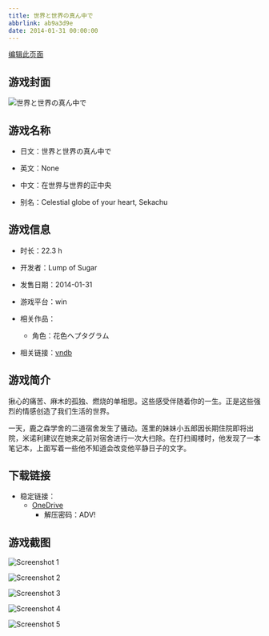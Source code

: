 ```yaml
---
title: 世界と世界の真ん中で
abbrlink: ab9a3d9e
date: 2014-01-31 00:00:00
---
```

[编辑此页面](https://github.com/ACG-3/ADV3-source/blob/main/source/_posts/games/%E4%B8%96%E7%95%8C%E3%81%A8%E4%B8%96%E7%95%8C%E3%81%AE%E7%9C%9F%E3%82%93%E4%B8%AD%E3%81%A7.md)

## 游戏封面

![世界と世界の真ん中で](https://pan.timero.xyz/onedrive/img_lib_001/%E4%B8%96%E7%95%8C%E3%81%A8%E4%B8%96%E7%95%8C%E3%81%AE%E7%9C%9F%E3%82%93%E4%B8%AD%E3%81%A7_cover.avif)


## 游戏名称

- 日文：世界と世界の真ん中で
- 英文：None
- 中文：在世界与世界的正中央

- 别名：Celestial globe of your heart, Sekachu


## 游戏信息

- 时长：22.3 h
- 开发者：Lump of Sugar
- 发售日期：2014-01-31
- 游戏平台：win
- 相关作品：
   - 角色：花色ヘプタグラム

- 相关链接：[vndb](https://vndb.org/v13224)


## 游戏简介

揪心的痛苦、麻木的孤独、燃烧的单相思。这些感受伴随着你的一生。正是这些强烈的情感创造了我们生活的世界。

一天，鹿之森学舍的二道宿舍发生了骚动。莲里的妹妹小五郎因长期住院即将出院，米诺利建议在她来之前对宿舍进行一次大扫除。在打扫阁楼时，他发现了一本笔记本，上面写着一些他不知道会改变他平静日子的文字。




## 下载链接

- 稳定链接：
    - [OneDrive](https://pan.timero.xyz/onedrive/adv_lib_001/%E4%B8%96%E7%95%8C%E3%81%A8%E4%B8%96%E7%95%8C%E3%81%AE%E7%9C%9F%E3%82%93%E4%B8%AD%E3%81%A7)
        - 解压密码：ADV!



## 游戏截图


![Screenshot 1](https://pan.timero.xyz/onedrive/img_lib_001/%E4%B8%96%E7%95%8C%E3%81%A8%E4%B8%96%E7%95%8C%E3%81%AE%E7%9C%9F%E3%82%93%E4%B8%AD%E3%81%A7_Screenshot_1.avif)

![Screenshot 2](https://pan.timero.xyz/onedrive/img_lib_001/%E4%B8%96%E7%95%8C%E3%81%A8%E4%B8%96%E7%95%8C%E3%81%AE%E7%9C%9F%E3%82%93%E4%B8%AD%E3%81%A7_Screenshot_2.avif)

![Screenshot 3](https://pan.timero.xyz/onedrive/img_lib_001/%E4%B8%96%E7%95%8C%E3%81%A8%E4%B8%96%E7%95%8C%E3%81%AE%E7%9C%9F%E3%82%93%E4%B8%AD%E3%81%A7_Screenshot_3.avif)

![Screenshot 4](https://pan.timero.xyz/onedrive/img_lib_001/%E4%B8%96%E7%95%8C%E3%81%A8%E4%B8%96%E7%95%8C%E3%81%AE%E7%9C%9F%E3%82%93%E4%B8%AD%E3%81%A7_Screenshot_4.avif)

![Screenshot 5](https://pan.timero.xyz/onedrive/img_lib_001/%E4%B8%96%E7%95%8C%E3%81%A8%E4%B8%96%E7%95%8C%E3%81%AE%E7%9C%9F%E3%82%93%E4%B8%AD%E3%81%A7_Screenshot_5.avif)

